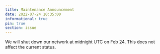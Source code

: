 ```yaml
---
title: Maintenance Announcement 
date: 2022-07-24 10:35:00 
informational: true
pin: true 
section: issue
---
```


We will shut down our network at midnight UTC on Feb 24. This does not affect the current status.
